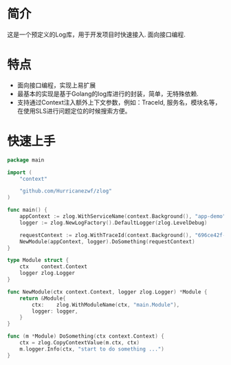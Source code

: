 # 简介

这是一个预定义的Log库，用于开发项目时快速接入. 面向接口编程.



# 特点

* 面向接口编程，实现上易扩展
* 最基本的实现是基于Golang的log库进行的封装，简单，无特殊依赖.
* 支持通过Context注入额外上下文参数，例如：TraceId, 服务名，模块名等，在使用SLS进行问题定位的时候搜索方便。


# 快速上手

```Go
package main

import (
	"context"

	"github.com/Hurricanezwf/zlog"
)

func main() {
	appContext := zlog.WithServiceName(context.Background(), "app-demo")
	logger := zlog.NewLogFactory().DefaultLogger(zlog.LevelDebug)

	requestContext := zlog.WithTraceId(context.Background(), "696ce42f-a56c-40a7-accf-035671b81ca6")
	NewModule(appContext, logger).DoSomething(requestContext)
}

type Module struct {
	ctx    context.Context
	logger zlog.Logger
}

func NewModule(ctx context.Context, logger zlog.Logger) *Module {
	return &Module{
		ctx:    zlog.WithModuleName(ctx, "main.Module"),
		logger: logger,
	}
}

func (m *Module) DoSomething(ctx context.Context) {
	ctx = zlog.CopyContextValue(m.ctx, ctx)
	m.logger.Info(ctx, "start to do something ...")
}
```
